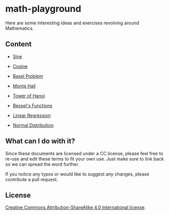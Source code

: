 # math-playground

Here are some interesting ideas and exercises revolving around Mathematics.

## Content

- [Sine](src/Sin.java)
- [Cosine](src/Cos.java)
- [Basel Problem](src.java)
- [Monte Hall](src/MonteHall.java)
- [Tower of Hanoi](src/TowersOfHanoi.java)

- [Bessel's Functions](notebooks/Bessel's&#32;functions.ipynb)
- [Linear Regression](notebooks/Linear&#32;Regression.ipynb)
- [Normal Distribution](notebooks/Normal&#32;Distribution.ipynb)

## What can I do with it?
Since these documents are licensed under a CC license, please feel free to re-use and edit these terms to fit your own use. Just make sure to link back so we can spread the word further.

If you notice any typos or would like to suggest any changes, please contribute a pull request.

## License
[Creative Commons Attribution-ShareAlike 4.0 International license](http://creativecommons.org/licenses/by-sa/4.0/).

